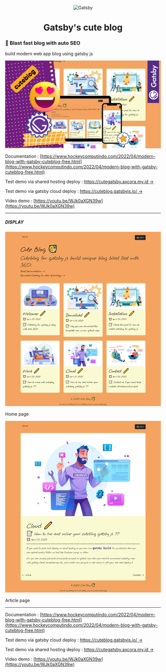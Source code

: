 <p align="center">
    <img alt="Gatsby" src="https://www.gatsbyjs.com/Gatsby-Monogram.svg" width="60" />
</p>
<h1 align="center">
  Gatsby's cute blog
</h1>

### 🚀 Blast fast blog with auto SEO

build modern web app blog using gatsby js

![cuteblog for Gatsby js](1.jpg)

Documentation : [https://www.hockeycomputindo.com/2022/04/modern-blog-with-gatsby-cuteblog-free.html](https://www.hockeycomputindo.com/2022/04/modern-blog-with-gatsby-cuteblog-free.html)

Test demo via shared hosting deploy : [https://cutegatsby.axcora.my.id →](https://cutegatsby.axcora.my.id/)

Test demo via gatsby cloud deploy : [https://cuteblog.gatsbyjs.io/ →](https://cuteblog.gatsbyjs.io)

Video demo : [https://youtu.be/WJk0aXGN39w](https://youtu.be/WJk0aXGN39w)


------------------------

##### DISPLAY

![cuteblog for Gatsby js](2.png)

Home page

![cuteblog for Gatsby js](3.png)

Article page

-------------------------


Documentation : [https://www.hockeycomputindo.com/2022/04/modern-blog-with-gatsby-cuteblog-free.html](https://www.hockeycomputindo.com/2022/04/modern-blog-with-gatsby-cuteblog-free.html)

Test demo via gatsby cloud deploy : [https://cuteblog.gatsbyjs.io/ →](https://cuteblog.gatsbyjs.io)

Test demo via shared hosting deploy : [https://cutegatsby.axcora.my.id →](https://cutegatsby.axcora.my.id/)

Video demo : [https://youtu.be/WJk0aXGN39w](https://youtu.be/WJk0aXGN39w)
